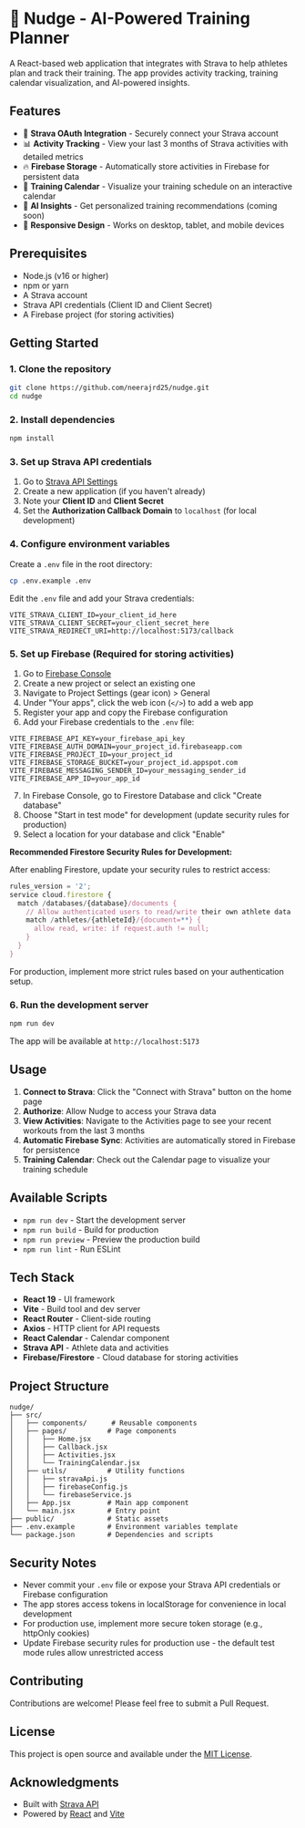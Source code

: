# 🏃 Nudge - AI-Powered Training Planner

A React-based web application that integrates with Strava to help athletes plan and track their training. The app provides activity tracking, training calendar visualization, and AI-powered insights.

## Features

- 🔐 **Strava OAuth Integration** - Securely connect your Strava account
- 📊 **Activity Tracking** - View your last 3 months of Strava activities with detailed metrics
- 🔥 **Firebase Storage** - Automatically store activities in Firebase for persistent data
- 📅 **Training Calendar** - Visualize your training schedule on an interactive calendar
- 🤖 **AI Insights** - Get personalized training recommendations (coming soon)
- 📱 **Responsive Design** - Works on desktop, tablet, and mobile devices

## Prerequisites

- Node.js (v16 or higher)
- npm or yarn
- A Strava account
- Strava API credentials (Client ID and Client Secret)
- A Firebase project (for storing activities)

## Getting Started

### 1. Clone the repository

```bash
git clone https://github.com/neerajrd25/nudge.git
cd nudge
```

### 2. Install dependencies

```bash
npm install
```

### 3. Set up Strava API credentials

1. Go to [Strava API Settings](https://www.strava.com/settings/api)
2. Create a new application (if you haven't already)
3. Note your **Client ID** and **Client Secret**
4. Set the **Authorization Callback Domain** to `localhost` (for local development)

### 4. Configure environment variables

Create a `.env` file in the root directory:

```bash
cp .env.example .env
```

Edit the `.env` file and add your Strava credentials:

```env
VITE_STRAVA_CLIENT_ID=your_client_id_here
VITE_STRAVA_CLIENT_SECRET=your_client_secret_here
VITE_STRAVA_REDIRECT_URI=http://localhost:5173/callback
```

### 5. Set up Firebase (Required for storing activities)

1. Go to [Firebase Console](https://console.firebase.google.com/)
2. Create a new project or select an existing one
3. Navigate to Project Settings (gear icon) > General
4. Under "Your apps", click the web icon (`</>`) to add a web app
5. Register your app and copy the Firebase configuration
6. Add your Firebase credentials to the `.env` file:

```env
VITE_FIREBASE_API_KEY=your_firebase_api_key
VITE_FIREBASE_AUTH_DOMAIN=your_project_id.firebaseapp.com
VITE_FIREBASE_PROJECT_ID=your_project_id
VITE_FIREBASE_STORAGE_BUCKET=your_project_id.appspot.com
VITE_FIREBASE_MESSAGING_SENDER_ID=your_messaging_sender_id
VITE_FIREBASE_APP_ID=your_app_id
```

7. In Firebase Console, go to Firestore Database and click "Create database"
8. Choose "Start in test mode" for development (update security rules for production)
9. Select a location for your database and click "Enable"

**Recommended Firestore Security Rules for Development:**

After enabling Firestore, update your security rules to restrict access:

```javascript
rules_version = '2';
service cloud.firestore {
  match /databases/{database}/documents {
    // Allow authenticated users to read/write their own athlete data
    match /athletes/{athleteId}/{document=**} {
      allow read, write: if request.auth != null;
    }
  }
}
```

For production, implement more strict rules based on your authentication setup.

### 6. Run the development server

```bash
npm run dev
```

The app will be available at `http://localhost:5173`

## Usage

1. **Connect to Strava**: Click the "Connect with Strava" button on the home page
2. **Authorize**: Allow Nudge to access your Strava data
3. **View Activities**: Navigate to the Activities page to see your recent workouts from the last 3 months
4. **Automatic Firebase Sync**: Activities are automatically stored in Firebase for persistence
5. **Training Calendar**: Check out the Calendar page to visualize your training schedule

## Available Scripts

- `npm run dev` - Start the development server
- `npm run build` - Build for production
- `npm run preview` - Preview the production build
- `npm run lint` - Run ESLint

## Tech Stack

- **React 19** - UI framework
- **Vite** - Build tool and dev server
- **React Router** - Client-side routing
- **Axios** - HTTP client for API requests
- **React Calendar** - Calendar component
- **Strava API** - Athlete data and activities
- **Firebase/Firestore** - Cloud database for storing activities

## Project Structure

```
nudge/
├── src/
│   ├── components/      # Reusable components
│   ├── pages/          # Page components
│   │   ├── Home.jsx
│   │   ├── Callback.jsx
│   │   ├── Activities.jsx
│   │   └── TrainingCalendar.jsx
│   ├── utils/          # Utility functions
│   │   ├── stravaApi.js
│   │   ├── firebaseConfig.js
│   │   └── firebaseService.js
│   ├── App.jsx         # Main app component
│   └── main.jsx        # Entry point
├── public/             # Static assets
├── .env.example        # Environment variables template
└── package.json        # Dependencies and scripts
```

## Security Notes

- Never commit your `.env` file or expose your Strava API credentials or Firebase configuration
- The app stores access tokens in localStorage for convenience in local development
- For production use, implement more secure token storage (e.g., httpOnly cookies)
- Update Firebase security rules for production use - the default test mode rules allow unrestricted access

## Contributing

Contributions are welcome! Please feel free to submit a Pull Request.

## License

This project is open source and available under the [MIT License](LICENSE).

## Acknowledgments

- Built with [Strava API](https://developers.strava.com/)
- Powered by [React](https://react.dev/) and [Vite](https://vitejs.dev/)

